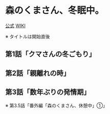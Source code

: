 # 森のくまさん、冬眠中。

[公式](https://morikuma.af-original.com/) 
[WIKI](https://ja.wikipedia.org/wiki/%E6%A3%AE%E3%81%AE%E3%81%8F%E3%81%BE%E3%81%95%E3%82%93%E3%80%81%E5%86%AC%E7%9C%A0%E4%B8%AD%E3%80%82) 

※ タイトルは開始直後

## 第1話「クマさんの冬ごもり」

## 第2話「親離れの時」

## 第3話「数年ぶりの発情期」

※ 第3.5話「番外編「森のくまさん、休憩中」①」
